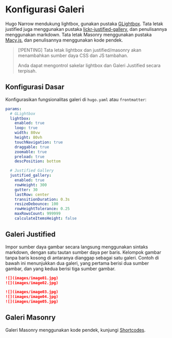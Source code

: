 # Konfigurasi Galeri

Hugo Narrow mendukung lightbox, gunakan pustaka [GLightbox](https://github.com/biati-digital/glightbox). Tata letak justified juga menggunakan pustaka [lickr-justified-gallery](https://github.com/nk-o/flickr-justified-gallery), dan penulisannya menggunakan markdown.
Tata letak Masonry menggunakan pustaka [Macy.js](https://github.com/bigbite/macy.js), dan penulisannya menggunakan kode pendek.

> [!PENTING]
> Tata letak lightbox dan justified/masonry akan menambahkan sumber daya CSS dan JS tambahan.
>
> Anda dapat mengontrol sakelar lightbox dan Galeri Justified secara terpisah.

## Konfigurasi Dasar

Konfigurasikan fungsionalitas galeri di `hugo.yaml` atau `frontmatter`:

```yaml
params:
  # GLightbox
  lightbox:
    enabled: true
    loop: true
    width: 80vw
    height: 80vh
    touchNavigation: true
    draggable: true
    zoomable: true
    preload: true
    descPosition: bottom

  # Justified Gallery
  justified_gallery:
    enabled: true
    rowHeight: 300
    gutter: 30
    lastRow: center
    transitionDuration: 0.3s
    resizeDebounce: 100
    rowHeightTolerance: 0.25
    maxRowsCount: 999999
    calculateItemsHeight: false
```

## Galeri Justified

Impor sumber daya gambar secara langsung menggunakan sintaks markdown, dengan satu tautan sumber daya per baris. Kelompok gambar tanpa baris kosong di antaranya dianggap sebagai satu galeri. Contoh di bawah ini menunjukkan dua galeri, yang pertama berisi dua sumber gambar, dan yang kedua berisi tiga sumber gambar.

```markdown
![](images/image01.jpg)
![](images/image02.jpg)

![](images/image03.jpg)
![](images/image04.jpg)
![](images/image05.jpg)
```

## Galeri Masonry

Galeri Masonry menggunakan kode pendek, kunjungi [Shortcodes](../posts/shortcodes#masonry).